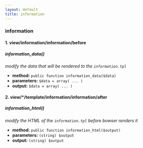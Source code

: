 ```yaml
---
layout: default
title: information
---
```

<h3>
<a id="information" class="anchor" href="#information" aria-hidden="true"><span aria-hidden="true" class="octicon octicon-link"></span></a>information</h3>

<h4>
<a id="1-viewinformationinformationbefore" class="anchor" href="#1-viewinformationinformationbefore" aria-hidden="true"><span aria-hidden="true" class="octicon octicon-link"></span></a>1. view/information/information/before</h4>

<h5>
<a id="information_data" class="anchor" href="#information_data" aria-hidden="true"><span aria-hidden="true" class="octicon octicon-link"></span></a>information_data()</h5>

<p><em>modify the data that will be rendered to the <code>information.tpl</code></em></p>

<ul>
<li>
<strong>method:</strong> <code>public function information_data($data)</code>
</li>
<li>
<strong>parameters:</strong> <code>$data = array( ... )</code>
</li>
<li>
<strong>output:</strong> <code>$data = array( ... )</code>
</li>
</ul>

<h4>
<a id="2-viewtemplateinformationinformationafter" class="anchor" href="#2-viewtemplateinformationinformationafter" aria-hidden="true"><span aria-hidden="true" class="octicon octicon-link"></span></a>2. view/*/template/information/information/after</h4>

<h5>
<a id="information_html" class="anchor" href="#information_html" aria-hidden="true"><span aria-hidden="true" class="octicon octicon-link"></span></a>information_html()</h5>

<p><em>modify the HTML of the <code>information.tpl</code> before bowser renders it</em></p>

<ul>
<li>
<strong>method:</strong> <code>public function information_html($output)</code>
</li>
<li>
<strong>parameters:</strong> <code>(string) $output</code>
</li>
<li>
<strong>output:</strong> <code>(string) $output</code>
</li>
</ul>

